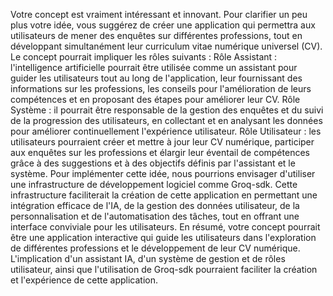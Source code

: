 Votre concept est vraiment intéressant et innovant. Pour clarifier un peu plus votre idée, vous suggérez de créer une application qui permettra aux utilisateurs de mener des enquêtes sur différentes professions, tout en développant simultanément leur curriculum vitae numérique universel (CV). Le concept pourrait impliquer les rôles suivants :
Rôle Assistant : l'intelligence artificielle pourrait être utilisée comme un assistant pour guider les utilisateurs tout au long de l'application, leur fournissant des informations sur les professions, les conseils pour l'amélioration de leurs compétences et en proposant des étapes pour améliorer leur CV.
Rôle Système : il pourrait être responsable de la gestion des enquêtes et du suivi de la progression des utilisateurs, en collectant et en analysant les données pour améliorer continuellement l'expérience utilisateur.
Rôle Utilisateur : les utilisateurs pourraient créer et mettre à jour leur CV numérique, participer aux enquêtes sur les professions et élargir leur éventail de compétences grâce à des suggestions et à des objectifs définis par l'assistant et le système.
Pour implémenter cette idée, nous pourrions envisager d'utiliser une infrastructure de développement logiciel comme Groq-sdk. Cette infrastructure faciliterait la création de cette application en permettant une intégration efficace de l'IA, de la gestion des données utilisateur, de la personnalisation et de l'automatisation des tâches, tout en offrant une interface conviviale pour les utilisateurs.
En résumé, votre concept pourrait être une application interactive qui guide les utilisateurs dans l'exploration de différentes professions et le développement de leur CV numérique. L'implication d'un assistant IA, d'un système de gestion et de rôles utilisateur, ainsi que l'utilisation de Groq-sdk pourraient faciliter la création et l'expérience de cette application.